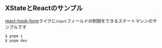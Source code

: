 ## XStateとReactのサンプル

[react-hook-form](https://react-hook-form.com/)ライクに`input`フィールドの制御をできるステートマシンのサンプルです

```bash
$ pnpm i
$ pnpm dev
```
